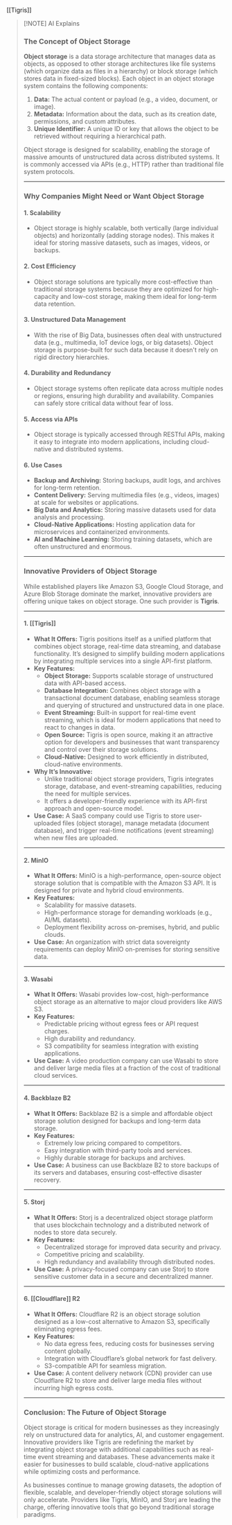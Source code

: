 [[Tigris]]
> [!NOTE] AI Explains
> ### **The Concept of Object Storage**
> 
> **Object storage** is a data storage architecture that manages data as objects, as opposed to other storage architectures like file systems (which organize data as files in a hierarchy) or block storage (which stores data in fixed-sized blocks). Each object in an object storage system contains the following components:
> 
> 1. **Data:** The actual content or payload (e.g., a video, document, or image).
> 2. **Metadata:** Information about the data, such as its creation date, permissions, and custom attributes.
> 3. **Unique Identifier:** A unique ID or key that allows the object to be retrieved without requiring a hierarchical path.
> 
> Object storage is designed for scalability, enabling the storage of massive amounts of unstructured data across distributed systems. It is commonly accessed via APIs (e.g., HTTP) rather than traditional file system protocols.
> 
> ---
> 
> ### **Why Companies Might Need or Want Object Storage**
> 
> #### **1. Scalability**
> 
> - Object storage is highly scalable, both vertically (large individual objects) and horizontally (adding storage nodes). This makes it ideal for storing massive datasets, such as images, videos, or backups.
> 
> #### **2. Cost Efficiency**
> 
> - Object storage solutions are typically more cost-effective than traditional storage systems because they are optimized for high-capacity and low-cost storage, making them ideal for long-term data retention.
> 
> #### **3. Unstructured Data Management**
> 
> - With the rise of Big Data, businesses often deal with unstructured data (e.g., multimedia, IoT device logs, or big datasets). Object storage is purpose-built for such data because it doesn't rely on rigid directory hierarchies.
> 
> #### **4. Durability and Redundancy**
> 
> - Object storage systems often replicate data across multiple nodes or regions, ensuring high durability and availability. Companies can safely store critical data without fear of loss.
> 
> #### **5. Access via APIs**
> 
> - Object storage is typically accessed through RESTful APIs, making it easy to integrate into modern applications, including cloud-native and distributed systems.
> 
> #### **6. Use Cases**
> 
> - **Backup and Archiving:** Storing backups, audit logs, and archives for long-term retention.
> - **Content Delivery:** Serving multimedia files (e.g., videos, images) at scale for websites or applications.
> - **Big Data and Analytics:** Storing massive datasets used for data analysis and processing.
> - **Cloud-Native Applications:** Hosting application data for microservices and containerized environments.
> - **AI and Machine Learning:** Storing training datasets, which are often unstructured and enormous.
> 
> ---
> 
> ### **Innovative Providers of Object Storage**
> 
> While established players like Amazon S3, Google Cloud Storage, and Azure Blob Storage dominate the market, innovative providers are offering unique takes on object storage. One such provider is **Tigris**.
> 
> ---
> 
> #### **1. [[Tigris]]**
> 
> - **What It Offers:** Tigris positions itself as a unified platform that combines object storage, real-time data streaming, and database functionality. It’s designed to simplify building modern applications by integrating multiple services into a single API-first platform.
> - **Key Features:**
>     - **Object Storage:** Supports scalable storage of unstructured data with API-based access.
>     - **Database Integration:** Combines object storage with a transactional document database, enabling seamless storage and querying of structured and unstructured data in one place.
>     - **Event Streaming:** Built-in support for real-time event streaming, which is ideal for modern applications that need to react to changes in data.
>     - **Open Source:** Tigris is open source, making it an attractive option for developers and businesses that want transparency and control over their storage solutions.
>     - **Cloud-Native:** Designed to work efficiently in distributed, cloud-native environments.
> - **Why It’s Innovative:**
>     - Unlike traditional object storage providers, Tigris integrates storage, database, and event-streaming capabilities, reducing the need for multiple services.
>     - It offers a developer-friendly experience with its API-first approach and open-source model.
> - **Use Case:** A SaaS company could use Tigris to store user-uploaded files (object storage), manage metadata (document database), and trigger real-time notifications (event streaming) when new files are uploaded.
> 
> ---
> 
> #### **2. MinIO**
> 
> - **What It Offers:** MinIO is a high-performance, open-source object storage solution that is compatible with the Amazon S3 API. It is designed for private and hybrid cloud environments.
> - **Key Features:**
>     - Scalability for massive datasets.
>     - High-performance storage for demanding workloads (e.g., AI/ML datasets).
>     - Deployment flexibility across on-premises, hybrid, and public clouds.
> - **Use Case:** An organization with strict data sovereignty requirements can deploy MinIO on-premises for storing sensitive data.
> 
> ---
> 
> #### **3. Wasabi**
> 
> - **What It Offers:** Wasabi provides low-cost, high-performance object storage as an alternative to major cloud providers like AWS S3.
> - **Key Features:**
>     - Predictable pricing without egress fees or API request charges.
>     - High durability and redundancy.
>     - S3 compatibility for seamless integration with existing applications.
> - **Use Case:** A video production company can use Wasabi to store and deliver large media files at a fraction of the cost of traditional cloud services.
> 
> ---
> 
> #### **4. Backblaze B2**
> 
> - **What It Offers:** Backblaze B2 is a simple and affordable object storage solution designed for backups and long-term data storage.
> - **Key Features:**
>     - Extremely low pricing compared to competitors.
>     - Easy integration with third-party tools and services.
>     - Highly durable storage for backups and archives.
> - **Use Case:** A business can use Backblaze B2 to store backups of its servers and databases, ensuring cost-effective disaster recovery.
> 
> ---
> 
> #### **5. Storj**
> 
> - **What It Offers:** Storj is a decentralized object storage platform that uses blockchain technology and a distributed network of nodes to store data securely.
> - **Key Features:**
>     - Decentralized storage for improved data security and privacy.
>     - Competitive pricing and scalability.
>     - High redundancy and availability through distributed nodes.
> - **Use Case:** A privacy-focused company can use Storj to store sensitive customer data in a secure and decentralized manner.
> 
> ---
> 
> #### **6. [[Cloudflare]] R2**
> 
> - **What It Offers:** Cloudflare R2 is an object storage solution designed as a low-cost alternative to Amazon S3, specifically eliminating egress fees.
> - **Key Features:**
>     - No data egress fees, reducing costs for businesses serving content globally.
>     - Integration with Cloudflare’s global network for fast delivery.
>     - S3-compatible API for seamless migration.
> - **Use Case:** A content delivery network (CDN) provider can use Cloudflare R2 to store and deliver large media files without incurring high egress costs.
> 
> ---
> 
> ### **Conclusion: The Future of Object Storage**
> 
> Object storage is critical for modern businesses as they increasingly rely on unstructured data for analytics, AI, and customer engagement. Innovative providers like Tigris are redefining the market by integrating object storage with additional capabilities such as real-time event streaming and databases. These advancements make it easier for businesses to build scalable, cloud-native applications while optimizing costs and performance.
> 
> As businesses continue to manage growing datasets, the adoption of flexible, scalable, and developer-friendly object storage solutions will only accelerate. Providers like Tigris, MinIO, and Storj are leading the charge, offering innovative tools that go beyond traditional storage paradigms.